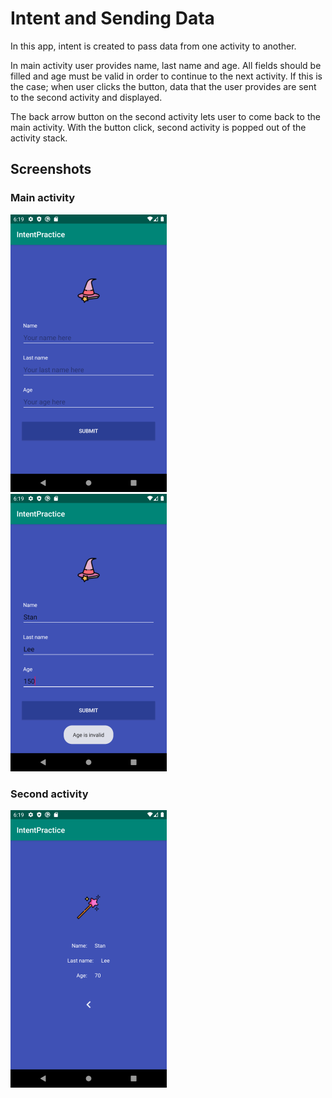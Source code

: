 # Intent and Sending Data
In this app, intent is created to pass data from one activity to another.

In main activity user provides name, last name and age. All fields should be filled and age must be valid in order to continue to the next activity.
If this is the case; when user clicks the button, data that the user provides are sent to the second activity and displayed.

The back arrow button on the second activity lets user to come back to the main activity. With the button click, second activity is popped out of the activity stack.

## Screenshots
### Main activity
![ssone](docs/screenshots/ssone.png) &nbsp;&nbsp;&nbsp; ![sstwo](docs/screenshots/sstwo.png)

### Second activity
![ssthree](docs/screenshots/ssthree.png)